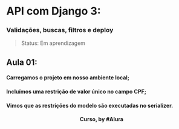 # API com Django 3: 
### Validações, buscas, filtros e deploy

> Status: Em aprendizagem

## Aula 01: 

#### Carregamos o projeto em nosso ambiente local;

#### Incluímos uma restrição de valor único no campo CPF;

#### Vimos que as restrições do modelo são executadas no serializer.

<div align=center>
  <h4>Curso, by #Alura</h4>